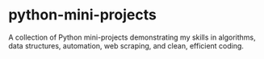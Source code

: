 # python-mini-projects
A collection of Python mini-projects demonstrating my skills in algorithms, data structures, automation, web scraping, and clean, efficient coding.
